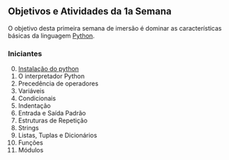 ## Objetivos e Atividades da 1a Semana

O objetivo desta primeira semana de imersão é dominar as características básicas da linguagem [Python](https://www.python.org).

### Iniciantes


0. [Instalação do python](https://www.youtube.com/watch?v=vnPNOMejT-4)
1. O interpretador Python
2. Precedência de operadores
3. Variáveis
4. Condicionais
5. Indentação
5. Entrada e Saída Padrão
6. Estruturas de Repetição
7. Strings
8. Listas, Tuplas e Dicionários
9. Funções
10. Módulos
